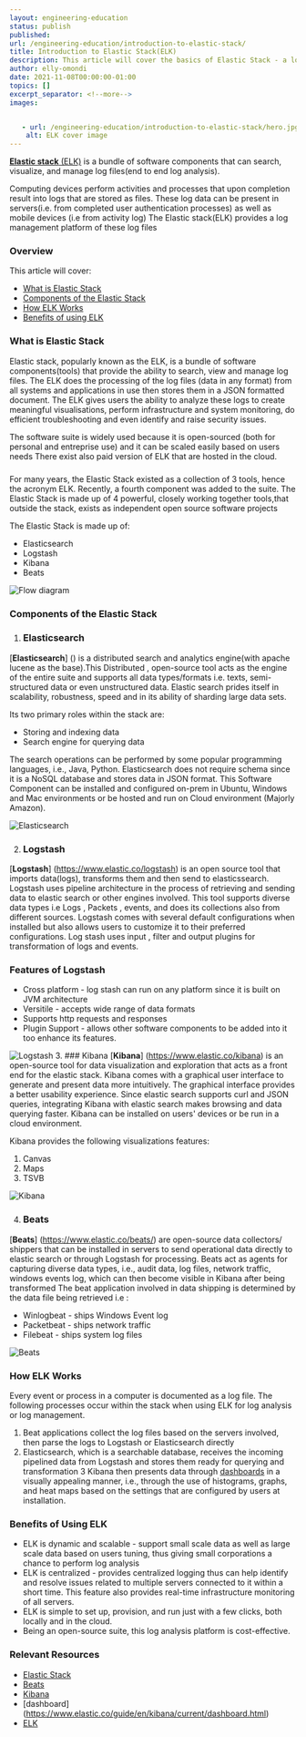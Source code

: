 ```yaml
---
layout: engineering-education
status: publish
published: 
url: /engineering-education/introduction-to-elastic-stack/
title: Introduction to Elastic Stack(ELK)
description: This article will cover the basics of Elastic Stack - a log management platform
author: elly-omondi
date: 2021-11-08T00:00:00-01:00
topics: []
excerpt_separator: <!--more-->
images:


   - url: /engineering-education/introduction-to-elastic-stack/hero.jpg
    alt: ELK cover image 
---
```



[**Elastic stack** (ELK)](https://www.elastic.co/elastic-stack)  is a bundle of software components that can search, visualize, and manage log files(end to end log analysis).
<!--more-->

Computing devices perform activities and processes that upon completion result into logs that are stored as files. These log data can be  present in servers(i.e. from completed user authentication processes) as well as mobile devices (i.e from activity log)
The Elastic stack(ELK) provides a log management platform of these log files



### Overview
This article will cover:
- [What is Elastic Stack](#What-is-elastic-stack)
- [Components of the Elastic Stack](#Components-of-the-elastic-stack)
- [How ELK Works](#CHow-ELK-works)
- [Benefits of using ELK](#Benefits-of-using-ELK)

### What is Elastic Stack

Elastic stack, popularly known as the ELK, is a bundle of software components(tools) that provide the ability to search, view and manage log files. The ELK does the processing of the log files (data in any format) from all systems and applications in use then stores them in a JSON formatted document.
The ELK gives users the ability to analyze these  logs to create meaningful visualisations, perform infrastructure and system monitoring, do efficient troubleshooting and even identify and raise security issues.


The software  suite is widely used because it is open-sourced (both for personal and entreprise use) and it can be scaled easily based on users needs
There exist also paid version of ELK that are hosted in the cloud.


### 
For many years, the Elastic Stack existed as a collection of 3 tools, hence the acronym ELK. Recently, a fourth component was added to the suite.
The Elastic Stack is made up of 4 powerful, closely working together tools,that outside the stack, exists as independent open source software projects

The Elastic Stack is made up of:
+ Elasticsearch
+ Logstash
+ Kibana
+ Beats

![Flow diagram](/engineering-education/introduction-to-elastic-stack/Flow-diagram.png)

### Components of the Elastic Stack

1. ### Elasticsearch
[**Elasticsearch**] () is a distributed search and analytics engine(with apache lucene as the base).This Distributed , open-source tool acts as the engine of the entire suite and  supports all data types/formats i.e. texts, semi-structured data or even unstructured data.
Elastic search prides itself in scalability, robustness, speed and in its ability of sharding large data sets.

Its two primary roles within the stack are:

- Storing and indexing data
- Search engine for querying data

The search operations can be performed by some popular programming languages, i.e., Java, Python.
Elasticsearch does not require schema since it is a NoSQL database and stores data in JSON format.
This Software Component can be installed and configured on-prem in Ubuntu, Windows and Mac environments or be hosted and run on Cloud environment (Majorly Amazon).

![Elasticsearch](/engineering-education/introduction-to-elastic-stack/elastic-search-logo-color.png)

2. ### Logstash
[**Logstash**] (https://www.elastic.co/logstash) is an open source tool that imports data(logs), transforms them and then send to elasticssearch. Logstash uses pipeline architecture in the process of retrieving and sending data to elastic search or other engines involved.
This tool supports diverse data types i.e Logs , Packets , events, and does its collections  also from different sources.
Logstash comes with several default configurations when installed but also allows users to customize it to their preferred configurations. 
Log stash uses input , filter and output plugins for transformation of logs and events.

### Features of Logstash
* Cross platform - log stash can run on any platform since it is built on JVM architecture
* Versitile - accepts wide range of data formats
* Supports http requests and responses
* Plugin Support - allows other software components to be added into it too enhance its features.

![Logstash](/engineering-education/introduction-to-elastic-stack/logstash-logo-color.png)
3. ### Kibana
[**Kibana**] (https://www.elastic.co/kibana) is an open-source tool for data visualization and exploration that acts as a front end for the elastic stack.
Kibana comes with a graphical user interface to generate and present data more intuitively. The graphical interface provides a better usability experience.
Since elastic search supports curl and JSON queries, integrating Kibana with elastic search makes browsing and data querying faster.
Kibana can be installed on users' devices or be run in a cloud environment.


Kibana provides the following visualizations features:
   1. Canvas
   2. Maps 
   3. TSVB


![Kibana](/engineering-education/introduction-to-elastic-stack/kibana-logo-color.png)

4. ### Beats
[**Beats**] (https://www.elastic.co/beats/) are open-source data collectors/ shippers that can be installed in servers to send operational data directly to elastic search or through Logstash for processing.
Beats act as agents for capturing diverse data types, i.e., audit data, log files, network traffic, windows events log, which can then become visible in Kibana after being transformed
The beat application involved in data shipping is determined by the data file being retrieved i.e :

- Winlogbeat - ships Windows Event log
- Packetbeat - ships network traffic
- Filebeat - ships system log files


![Beats](/engineering-education/introduction-to-elastic-stack/beats-logo-color.png)

### How ELK Works
Every event or process in a computer is documented as a log file.
The following processes occur within the stack when using ELK for log analysis or log management.

1. Beat applications collect the log files based on the servers involved, then parse the logs to Logstash or Elasticsearch directly
2. Elasticsearch, which is a searchable database, receives the incoming pipelined data from Logstash and stores them ready for querying and transformation
3 Kibana then presents data through [dashboards](https://www.elastic.co/guide/en/kibana/current/dashboard.html) in a visually appealing manner, i.e., through the use of histograms, graphs, and heat maps based on the settings that are configured by users at installation.

### Benefits of Using ELK
+ ELK is dynamic and scalable - support small scale data as well as large scale data based on users tuning, thus giving small corporations a chance to perform log analysis 
+ ELK is centralized - provides centralized logging thus can help identify and resolve issues related to multiple servers connected to it within a short time. This feature also provides real-time infrastructure monitoring of all servers.
+ ELK is simple to set up, provision, and run just with a few clicks, both locally and in the cloud.
+ Being an open-source suite, this log analysis platform is cost-effective.


### Relevant Resources
- [Elastic Stack](https://www.elastic.co/elastic-stack)
- [Beats](https://www.elastic.co/beats/)
- [Kibana](https://www.elastic.co/kibana)
- [dashboard] (https://www.elastic.co/guide/en/kibana/current/dashboard.html)
- [ELK](https://www.tutorialspoint.com/how_to_deploy_the_elk_stack_in_production/index.asp)